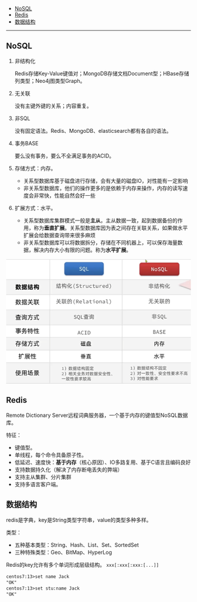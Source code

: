 - [NoSQL](#nosql)
- [Redis](#redis)
- [数据结构](#数据结构)


---
## NoSQL

1. 非结构化

    Redis存储Key-Value键值对；MongoDB存储文档Document型；HBase存储列类型；Neo4j图类型Graph。
2. 无关联

    没有主键外键的关系；内容重复。
3. 非SQL

    没有固定语法。Redis、MongoDB、elasticsearch都有各自的语法。
4. 事务BASE

    要么没有事务，要么不全满足事务的ACID。
5. 存储方式：内存。
   - 关系型数据库基于磁盘进行存储，会有大量的磁盘IO，对性能有一定影响
   - 非关系型数据库，他们的操作更多的是依赖于内存来操作，内存的读写速度会非常快，性能自然会好一些
6. 扩展方式：水平。
   * 关系型数据库集群模式一般是**主从**，主从数据一致，起到数据备份的作用，称为**垂直扩展**。关系型数据库因为表之间存在关联关系，如果做水平扩展会给数据查询带来很多麻烦
   * 非关系型数据库可以将数据拆分，存储在不同机器上，可以保存海量数据，解决内存大小有限的问题。称为**水平扩展**。

![alt text](../../images/image-79.png)

## Redis
Remote Dictionary Server远程词典服务器，一个基于内存的键值型NoSQL数据库。

特征：
- 键值型。
- 单线程，每个命令具备原子性。
- 低延迟、速度快：**基于内存**（核心原因）、IO多路复用、基于C语言且编码良好
- 支持数据持久化（解决了内存断电丢失的弊端）
- 支持主从集群、分片集群
- 支持多语言客户端。

## 数据结构

redis是字典，key是String类型字符串，value的类型多种多样。

类型：
- 五种基本类型：String、Hash、List、Set、SortedSet
- 三种特殊类型：Geo、BitMap、HyperLog


Redis的key允许有多个单词形成层级结构。 `xxx[:xxx[:xxx:[...]]`

```
centos7:13>set name Jack
"OK"
centos7:13>set stu:name Jack
"OK"
```